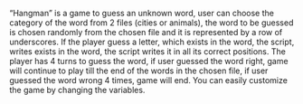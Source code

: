 “Hangman” is a game to guess an unknown word, user can choose the category of the word from 2 files (cities or animals), the word to be guessed is chosen randomly from the chosen file and it is represented by a row of underscores. If the player guess a letter, which exists in the word, the script, writes exists in the word, the script writes it in all its correct positions. The player has 4 turns to guess the word, if user guessed the word right, game will continue to play till the end of the words in the chosen file, if user guessed the word wrong 4 times, game will end. You can easily customize the game by changing the variables.
